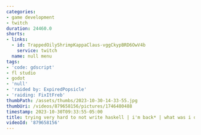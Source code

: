 ```yaml
---
categories:
- game development
- twitch
duration: 24460.0
shorts:
- links:
  - id: TrappedOilyShrimpKappaClaus-vggCkypBRD6OwV4b
    service: twitch
  name: null menu
tags:
- 'code: gdscript'
- fl studio
- godot
- 'null'
- 'raided by: ExpiredPopsicle'
- 'raiding: FixItFreb'
thumbPath: /assets/thumbs/2023-10-30-14-33-55.jpg
thumbUri: /videos/879658156/pictures/1746480488
timestamp: 2023-10-30T09:33:55-05:00
title: trying very hard to not write haskell | i'm back* | what was i doing again
videoId: '879658156'
---
```

